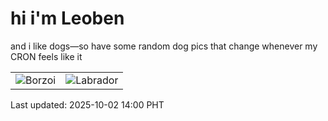 # hi i'm Leoben

and i like dogs—so have some random dog pics that change whenever my CRON feels like it

|  |  |
|--------|----------|
| ![Borzoi](https://random-dog-vercel.vercel.app/api/random-borzoi?v=1759384817) | ![Labrador](https://random-dog-vercel.vercel.app/api/random-labrador?v=1759384817) |

Last updated: 2025-10-02 14:00 PHT
